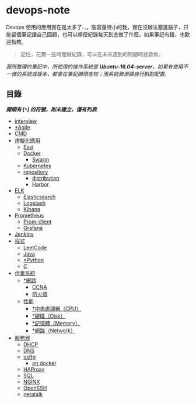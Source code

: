 # devops-note

Devops 使用的應用實在是太多了...，腦容量特小的我，實在沒辦法塞進腦子，只能留個筆記讓自己回顧，也可以順便紀錄每天到底做了什麼。如果筆記有錯，也歡迎指教。

>記住，花費一些時間做紀錄，可以在未來遇到的問題時拯救你。

*我所整理的筆記中，所使用的操作系統是 ***Ubuntu-16.04-server***，如果有使用不一樣的系統或版本，都會在筆記開頭告知；而系統資源請自行斟酌配置。*

## 目錄
***開頭有 [`*`] 的符號，則未建立，僅有列表***

- [interview](./interview)
- [*Agile]()
- [CMD](./cmd)
- [虛擬化應用](./virtualization)
    - [Esxi](./virtualization/esxi/)
    - [Docker](https://github.com/48763/docker-tutorial)
        - [Swarm](./virtualization/docker/swarm)
    - [Kubernetes](./virtualization/kubernetes)
    - [repository](./virtualization/repository)
        - [distribution](./virtualization/repository/distribution)
        - [Harbor](./virtualization/repository/harbor)
- [ELK](./elk)
    - [Elasticsearch](./elk/elasticsearch)
    - [Logstash](./elk/logstash)
    - [Kibana](./elk/kibana)
- [Prometheus](./prometheus)
    - [Prom-client](https://github.com/48763/ex-prom-client)
    - [Grafana](./prometheus/grafana)
- [Jenkins](./Jenkins/#jenkins)
- [程式](./program)
    - [LeetCode](https://github.com/48763/Leetcode)
    - [Java](./program/java/)
    - [*Python]()
    - [C](./program/c/)
- [作業系統](./operating-system#作業系統)
    - [*網路]()
        - [CCNA](https://github.com/48763/CCNA)
        - [防火牆](./service/firewall)
    - [性能](./server/performance#performance)
        - [*中央處理器（CPU）](./)
        - [*硬碟（Disk）](./)
        - [*記憶體（Memory）](./)
        - [*網路（Network）](./)
- [服務器](./service)
    - [DHCP](./service/dhcp)
    - [DNS](./service/dns)
    - [vsftp](./service/vsftp/vsftp.md)
        - [on docker](https://github.com/48763/vsftpd-on-dodcker)
    - [HAProxy](./service/haproxy)
    - [SQL](./service/sql)
    - [NGINX](./service/nginx)
    - [OpenSSH](./service/openssh)
    - [netatalk](https://github.com/48763/netatalk-on-docker)
